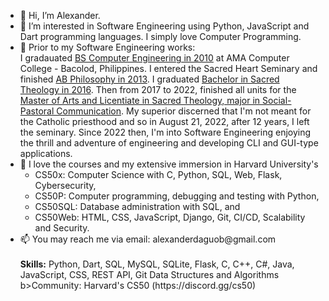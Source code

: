<ul>    
    <li> 👋 Hi, I’m Alexander.
    <li> 👀 I’m interested in Software Engineering using Python, JavaScript and Dart programming languages. I simply love Computer Programming.
    <li> 🌱 Prior to my Software Engineering works:<br>I gradauated <u>BS Computer Engineering in 2010</u> at AMA Computer College - Bacolod, Philippines. I entered the Sacred Heart Seminary and finished <u>AB Philosophy in 2013</u>. I graduated <u>Bachelor in Sacred Theology in 2016</u>. Then from 2017 to 2022, finished all units for the <u>Master of Arts and Licentiate in Sacred Theology, major in Social-Pastoral Communication</u>. My superior discerned that I'm not meant for the Catholic priesthood and so in August 21, 2022, after 12 years, I left the seminary. Since 2022 then, I'm into Software Engineering enjoying the thrill and adventure of engineering and developing CLI and GUI-type applications.
    <li> 💞️ I love the courses and my extensive immersion in Harvard University's 
        <ul>
            <li>CS50x: Computer Science with C, Python, SQL, Web, Flask, Cybersecurity, 
            <li>CS50P: Computer programming, debugging and testing with Python, 
            <li>CS50SQL: Database administration with SQL, and
            <li>CS50Web: HTML, CSS, JavaScript, Django, Git, CI/CD, Scalability and Security.
        </ul>
    <li> 📫 You may reach me via email: alexanderdaguob@gmail.com <br>
    <br><b>Skills:</b> Python, Dart, SQL, MySQL, SQLite, Flask, C, C++, C#, Java, JavaScript, CSS, REST API, Git Data Structures and Algorithms
    <br>b>Community:</b> Harvard's CS50 (https://discord.gg/cs50)
<ul>
<!---
addaguob/addaguob is a ✨ special ✨ repository because its `README.md` (this file) appears on your GitHub profile.
You can click the Preview link to take a look at your changes.
--->
